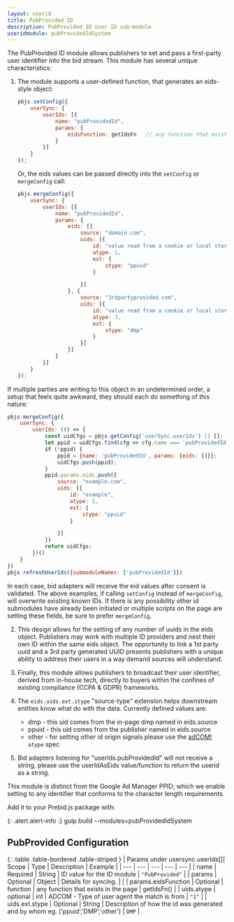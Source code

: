 ```yaml
---
layout: userid
title: PubProvided ID
description: PubProvided ID User ID sub-module
useridmodule: pubProvidedIdSystem
---
```



The PubProvided ID module allows publishers to set and pass a first-party user identifier into the bid stream. This module has several unique characteristics:

1. The module supports a user-defined function, that generates an eids-style object:

    ```javascript
    pbjs.setConfig({
        userSync: {
            userIds: [{
                name: "pubProvidedId",
                params: {
                    eidsFunction: getIdsFn   // any function that exists in the page
                }
            }]
        }
    });
    ```

    Or, the eids values can be passed directly into the `setConfig` or `mergeConfig` call:

    ```javascript
    pbjs.mergeConfig({
        userSync: {
            userIds: [{
                name: "pubProvidedId",
                params: {
                    eids: [{
                        source: "domain.com",
                        uids: [{
                            id: "value read from a cookie or local storage",
                            atype: 1,
                            ext: {
                                stype: "ppuid"
                            }

                        }]
                    }, {
                        source: "3rdpartyprovided.com",
                        uids: [{
                            id: "value read from a cookie or local storage",
                            atype: 3,
                            ext: {
                                stype: "dmp"
                            }
                        }]
                    }]
                }
            }]
        }
    });
    ```

If multiple parties are writing to this object in an undetermined order, a setup that feels quite awkward, they should each do something of this nature:

```javascript
pbjs.mergeConfig({
    userSync: {
        userIds: (() => {
            const uidCfgs = pbjs.getConfig('userSync.userIds') || [];
            let ppid = uidCfgs.find(cfg => cfg.name === 'pubProvidedId');
            if (!ppid) {
                ppid = {name: 'pubProvidedId', params: {eids: []}};
                uidCfgs.push(ppid);
            }
            ppid.params.eids.push({
                source: "example.com",
                uids: [{
                    id: "example",
                    atype: 1,
                    ext: {
                        stype: "ppuid"
                    }

                }]
            })
            return uidCfgs;
        })()
    }
})
pbjs.refreshUserIds({submoduleNames: ['pubProvidedId']})
```

In each case, bid adapters will receive the eid values after consent is validated. The above examples, if calling `setConfig` instead of `mergeConfig`, will overwrite existing known IDs. If there is any possibility other id submodules have already been initiated or multiple scripts on the page are setting these fields, be sure to prefer `mergeConfig`.

2. This design allows for the setting of any number of uuids in the eids object. Publishers may work with multiple ID providers and nest their own ID within the same eids object.  The opportunity to link a 1st party uuid and a 3rd party generated UUID presents publishers with a unique ability to address their users in a way demand sources will understand.

3. Finally, this module allows publishers to broadcast their user identifier, derived from in-house tech, directly to buyers within the confines of existing compliance (CCPA & GDPR) frameworks.

4. The `eids.uids.ext.stype` "source-type" extension helps downstream entities know what do with the data. Currently defined values are:

    - dmp - this uid comes from the in-page dmp named in eids.source
    - ppuid - this uid comes from the publisher named in eids.source
    - other - for setting other id origin signals please use the [adCOM!](https://github.com/InteractiveAdvertisingBureau/AdCOM/blob/master/AdCOM%20v1.0%20FINAL.md#object--extended-identifier-uids-) `atype` spec

5. Bid adapters listening for "userIds.pubProvidedId" will not receive a string, please use the userIdAsEids value/function to return the userid as a string.

This module is distinct from the Google Ad Manager PPID; which we enable setting to any identifier that conforms to the character length requirements.

Add it to your Prebid.js package with:

{: .alert.alert-info :}
gulp build --modules=pubProvidedIdSystem

## PubProvided Configuration

{: .table .table-bordered .table-striped }
| Params under usersync.userIds[]| Scope | Type | Description | Example |
| --- | --- | --- | --- | --- |
| name | Required | String | ID value for the ID module  | `"PubProvided"` |
| params | Optional | Object | Details for syncing. | |
| params.eidsFunction | Optional | function | any function that exists in the page | getIdsFn() |
| uids.atype | optional | int | ADCOM - Type of user agent the match is from | `"1"` |
| uids.ext.stype | Optional | String | Description of how the id was generated and by whom eg. ('ppuid','DMP','other') | `DMP` |
